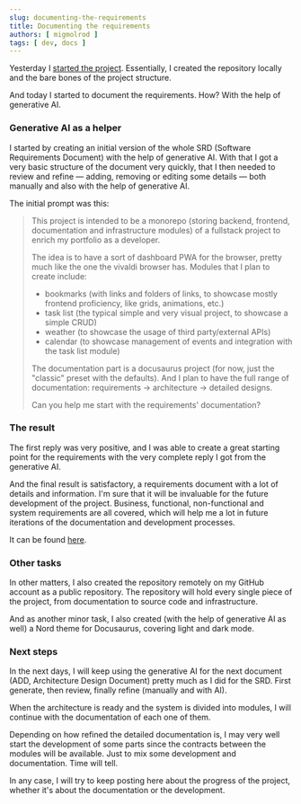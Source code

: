 ```yaml
---
slug: documenting-the-requirements
title: Documenting the requirements
authors: [ migmolrod ]
tags: [ dev, docs ]
---
```


Yesterday I [started the project](/blog/starting-the-project). Essentially, I created the repository locally and the
bare bones of the project structure.

And today I started to document the requirements. How? With the help of generative AI.

<!-- truncate -->

### Generative AI as a helper

I started by creating an initial version of the whole SRD (Software Requirements Document) with the help of generative
AI. With that I got a very basic structure of the document very quickly, that I then needed to review and refine —
adding, removing or editing some details — both manually and also with the help of generative AI.

The initial prompt was this:

> This project is intended to be a monorepo (storing backend, frontend, documentation and infrastructure modules) of a
> fullstack project to enrich my portfolio as a developer.
>
>The idea is to have a sort of dashboard PWA for the browser, pretty much like the one the vivaldi browser has. Modules
> that I plan to create include:
> - bookmarks (with links and folders of links, to showcase mostly frontend proficiency, like grids, animations, etc.)
> - task list (the typical simple and very visual project, to showcase a simple CRUD)
> - weather (to showcase the usage of third party/external APIs)
> - calendar (to showcase management of events and integration with the task list module)
>
>The documentation part is a docusaurus project (for now, just the "classic" preset with the defaults). And I plan to
> have the full range of documentation: requirements → architecture → detailed designs.
>
>Can you help me start with the requirements' documentation?

### The result

The first reply was very positive, and I was able to create a great starting point for the requirements with the very
complete reply I got from the generative AI.

And the final result is satisfactory, a requirements document with a lot of details and information. I'm sure that it
will be invaluable for the future development of the project. Business, functional, non-functional and system
requirements are all covered, which will help me a lot in future iterations of the documentation and development
processes.

It can be found [here](/docs/requirements/overview).

### Other tasks

In other matters, I also created the repository remotely on my GitHub account as a public repository. The repository
will hold every single piece of the project, from documentation to source code and infrastructure.

And as another minor task, I also created (with the help of generative AI as well) a Nord theme for Docusaurus, covering
light and dark mode.

### Next steps

In the next days, I will keep using the generative AI for the next document (ADD, Architecture Design Document) pretty
much as I did for the SRD. First generate, then review, finally refine (manually and with AI).

When the architecture is ready and the system is divided into modules, I will continue with the documentation of each
one of them.

Depending on how refined the detailed documentation is, I may very well start the development of some parts since the
contracts between the modules will be available. Just to mix some development and documentation. Time will tell.

In any case, I will try to keep posting here about the progress of the project, whether it's about the documentation or
the development.
